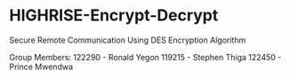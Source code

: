 # HIGHRISE-Encrypt-Decrypt
Secure Remote Communication Using DES Encryption Algorithm

Group Members:
122290 - Ronald Yegon
119215 - Stephen Thiga
122450 - Prince Mwendwa

